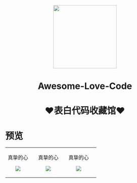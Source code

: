 <div align="center">
<img width=200 src="https://cdn.jsdelivr.net/gh/sun0225SUN/Awesome-Love-Code/assets/logo.png"/>
<h1>Awesome-Love-Code<h1>
<p>❤️表白代码收藏馆❤️</p>
</div>

# 预览

<table>
<tr>
<td>
<div align="center">
<p>真挚的心<p>
<img src="https://cdn.jsdelivr.net/gh/sun0225SUN/Awesome-Love-Code/assets/202201271431597.jpg"></img>
</div>
<td>
<td>
<div align="center">
<p>真挚的心<p>
<img src="https://cdn.jsdelivr.net/gh/sun0225SUN/Awesome-Love-Code/assets/202201271431597.jpg"></img>
</div>
<td><td>
<div align="center">
<p>真挚的心<p>
<img src="https://cdn.jsdelivr.net/gh/sun0225SUN/Awesome-Love-Code/assets/202201271431597.jpg"></img>
</div>
<td>
<tr>

</table>
